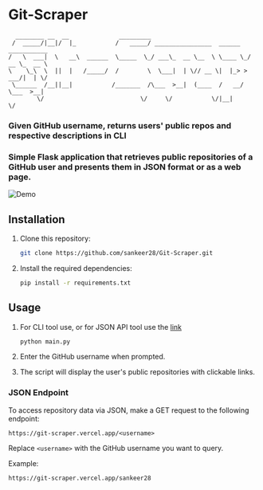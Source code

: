 # Git-Scraper
```
  ________ __  __              _________
 /  _____/|__|/  |_           /   _____/ ________________  ______   ___________
/   \  ___|  \   __\  ______  \_____  \_/ ___\_  __ \__  \ \____ \_/ __ \_  __ \ 
\    \_\  \  ||  |   /_____/  /        \  \___|  | \// __ \|  |_> >  ___/|  | \/
 \______  /__||__|           /_______  /\___  >__|  (____  /   __/ \___  >__|   
        \/                           \/     \/           \/|__|        \/    
```
### Given GitHub username, returns users' public repos and respective descriptions in CLI
### Simple Flask application that retrieves public repositories of a GitHub user and presents them in JSON format or as a web page.
![Demo](demo.gif)
## Installation

1. Clone this repository:

   ```bash
   git clone https://github.com/sankeer28/Git-Scraper.git
   ```

2. Install the required dependencies:

   ```bash
   pip install -r requirements.txt
   ```

## Usage

1. For CLI tool use, or for JSON API tool use the [link](https://git-scraper.vercel.app/)

   ```bash
   python main.py
   ```

2. Enter the GitHub username when prompted.

3. The script will display the user's public repositories with clickable links.




### JSON Endpoint

To access repository data via JSON, make a GET request to the following endpoint:

```
https://git-scraper.vercel.app/<username>
```

Replace `<username>` with the GitHub username you want to query.

Example:

```
https://git-scraper.vercel.app/sankeer28
```

